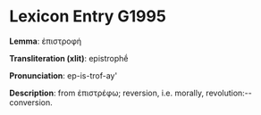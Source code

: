 # Lexicon Entry G1995

**Lemma**: ἐπιστροφή

**Transliteration (xlit)**: epistrophḗ

**Pronunciation**: ep-is-trof-ay'

**Description**:
from ἐπιστρέφω; reversion, i.e. morally, revolution:--conversion.

